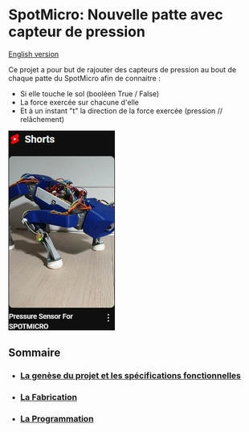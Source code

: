 # SpotMicro: Nouvelle patte avec capteur de pression

[English version](./README.md)

Ce projet a pour but de rajouter des capteurs de pression au bout de chaque patte du SpotMicro afin de connaitre :
- Si elle touche le sol (booléen True / False)
- La force exercée sur chacune d'elle
- Et à un instant "t" la direction de la force exercée (pression // relâchement)

[![Video Presentation](./docs/assets/final_video.png)](https://youtube.com/shorts/aT10lHqLCCs)

## Sommaire

- ### [La genèse du projet et les spécifications fonctionnelles](./docs/GENESIS_FR.md)
- ### [La Fabrication](./docs/MAKING_FR.md)
- ### [La Programmation](./docs/CODING_FR.md)